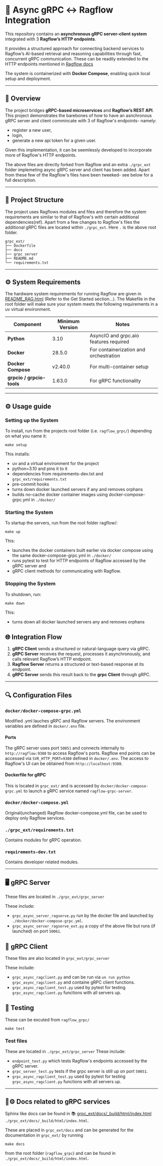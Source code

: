 # 🚀 Async gRPC ↔ Ragflow Integration

This repository contains an **asynchronous gRPC server-client system** integrated with 3 **Ragflow’s HTTP endpoints**.

It provides a structured approach for connecting backend services to Ragflow’s AI-based retrieval and reasoning capabilities through fast, concurrent gRPC communication. These can be readily extended to the HTTP endpoints mentioned in [Ragflow docs](https://ragflow.io/docs/dev/http_api_reference)

The system is containerized with **Docker Compose**, enabling quick local setup and deployment.

---

## 🧭 Overview

The project bridges **gRPC-based microservices** and **Ragflow’s REST API**.
This project demonstrates the barebones of how to have an asnchronous gRPC server and client commincate with 3 of Ragflow's endpoints- namely:
- register a new user,
- login,
- generate a new api token for a given user.

Given this implementation, it can be seemlessly developed to incorporate more of Ragflow's HTTP endpoints.

The above files are directly forked from Ragflow and an extra `./grpc_ext` folder implemeting async gRPC server and client has been added.
Apart from these few of the Ragflow's files have been tweeked- see below for a full description.

---

## 🧱 Project Structure
The project uses Ragflows modules and files and therefore the system requirements are similar to that of Ragflow's with certain additional dependencies(ref). Apart from a few changes to Ragflow's files the additional gRPC files are located within `./grpc_ext`. Here `.` is the above root folder.
```
grpc_ext/
├── Dockerfile
├── docs
├── grpc_server
├── README.md
└── requirements.txt
```
---

## ⚙️ System Requirements
The hardware system requirements for running Ragflow are given in [README_RAG.html](../README_RAG.html) (Refer to the Get Started section...).
The Makefile in the root folder will make sure your system meets the following requirements in a uv virtual environment.

| Component | Minimum Version | Notes |
|------------|----------------|-------|
| **Python** | 3.10 | AsyncIO and grpc.aio features required |
| **Docker** | 28.5.0 | For containerization and orchestration |
| **Docker Compose** | v2.40.0| For multi-container setup |
| **grpcio / grpcio-tools** | 1.63.0| For gRPC functionality |

---
## ⚙️ Usage guide
### Setting up the System
To install, run from the projects root folder (i.e. `ragflow_grpc/`) depending on what you name it:
```
make setup
```

This installs:
- uv and a virtual environment for the project
- python=3.10 and pins it to it
- dependencies from requirements-dev.txt and `grpc_ext/requirements.txt`
- pre-commit hooks
- turns down docker launched servers if any and removes orphans
- builds no-cache docker container images using docker-compose-grpc.yml in `./docker/`

### Starting the System
To startup the servers, run from the root folder ragflow/:
```
make up
```

This:
- launches the docker containers built earlier via docker compose using the same docker-compose-grpc.yml in `./docker/`
- runs pytest to test for HTTP endpoints of Ragflow accessed by the gRPC server and
- gRPC client methods for communicating with Ragflow.

### Stopping the System
To shutdown, run:
```
make down
```

This:
- turns down all docker launched servers any and removes orphans



## 🌐 Integration Flow

1. **gRPC Client** sends a structured or natural-language query via gRPC.
2. **gRPC Server** receives the request, processes it asynchronously, and calls relevant Ragflow’s HTTP endpoint.
3. **Ragflow Server** returns a structured or text-based response at its endpoint.
4. **gRPC Server** sends this result back to the **grpc Client** through gRPC.




---

## 🔍 Configuration Files

### `docker/docker-compose-grpc.yml`
Modified .yml lauches gRPC and Ragflow servers.
The environment variables are defined in `docker/.env` file.

#### Ports
The gRPC server uses port `50051` and connects internally to `http://ragflow:9380` to access Ragflow's ports.
Ragflow end points can be accessed via `SVR_HTTP_PORT=9380` defined in `docker/.env`.
The access to Ragflow's UI can be obtained from `http://localhost:9380`.

#### Dockerfile for gRPC
This is located in `grpc_ext/` and is accessed by `docker/docker-compose-grpc.yml` to launch a gRPC service named `ragflow-grpc-server`.


### `docker/docker-compose.yml`
Original(unchanged) Ragflow docker-compose.yml file, can be used to deploy only Ragflow services.


### `./grpc_ext/requirements.txt`
Contains modules for gRPC operation.

### `requirements-dev.txt`
Contains developer related modules.

---

## 🖥️ gRPC Server
These files are located in `./grpc_ext/grpc_server`

These include:
- `grpc_async_server_ragserve.py` run by the docker file and launched by `./docker/docker-compose-grpc.yml`.
- `grpc_async_server_ragserve_ext.py` a copy of the above file but runs (if launched) on port `50061`.

## 🤝 gRPC Client
These files are also located in `grpc_ext/grpc_server`

These include:
- `grpc_async_ragclient.py` and can be run via `un run python grpc_async_ragclient.py` and containe gRPC client functions.
- `grpc_async_ragclient_test.py` used by pytest for testing `grpc_async_ragclient.py` functions with all servers up.

## 🧪 Testing
These can be excuted from `ragflow_grpc/`
```
make test
```

### Test files
These are located in `./grpc_ext/grpc_server`
These include:
- `endpoint_test.py` which tests Ragflow's endpoints accessed by the gRPC server.
- `grpc_server_test.py` tests if the grpc server is still up on port `50051`.
- `grpc_async_ragclient_test.py` used by pytest for testing `grpc_async_ragclient.py` functions with all servers up.


---

## 📘⚙️ Docs related to gRPC services
Sphinx like docs can be found in 📚 [grpc_ext/docs/_build/html/index.html](http://rawcdn.githack.com/roninrp/ragflow_grpc/main/grpc_ext/docs/_build/html/index.html) `./grpc_ext/docs/_build/html/index.html`.

These are placed in `grpc_ext/docs` and can be generated for the documentation in `grpc_ext/` by running
```
make docs
```
from the root folder (`ragflow_grpc`) and can be found in `./grpc_ext/docs/_build/html/index.html`.
